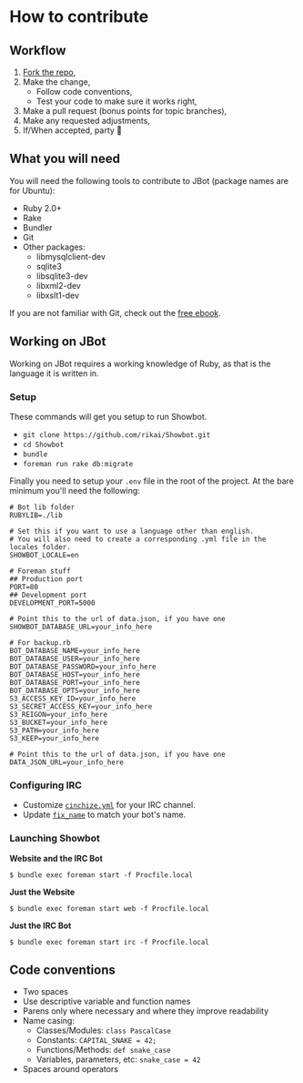 # How to contribute

## Workflow

1. [Fork the repo](https://github.com/rikai/Showbot/fork),
2. Make the change,
    * Follow code conventions,
    * Test your code to make sure it works right,
3. Make a pull request (bonus points for topic branches),
4. Make any requested adjustments,
5. If/When accepted, party :tada:

## What you will need

You will need the following tools to contribute to JBot (package names are for Ubuntu):

* Ruby 2.0+
* Rake
* Bundler
* Git
* Other packages:
    * libmysqlclient-dev
    * sqlite3
    * libsqlite3-dev
    * libxml2-dev
    * libxslt1-dev

If you are not familiar with Git, check out the [free ebook](http://git-scm.com/book/).

## Working on JBot

Working on JBot requires a working knowledge of Ruby, as that is the language
it is written in.

### Setup

These commands will get you setup to run Showbot.

 * `git clone https://github.com/rikai/Showbot.git`
 * `cd Showbot`
 * `bundle`
 * `foreman run rake db:migrate`

Finally you need to setup your `.env` file in the root of the project. At the
bare minimum you'll need the following:

```
# Bot lib folder
RUBYLIB=./lib

# Set this if you want to use a language other than english.
# You will also need to create a corresponding .yml file in the locales folder.
SHOWBOT_LOCALE=en

# Foreman stuff
## Production port
PORT=80
## Development port
DEVELOPMENT_PORT=5000

# Point this to the url of data.json, if you have one
SHOWBOT_DATABASE_URL=your_info_here

# For backup.rb
BOT_DATABASE_NAME=your_info_here
BOT_DATABASE_USER=your_info_here
BOT_DATABASE_PASSWORD=your_info_here
BOT_DATABASE_HOST=your_info_here
BOT_DATABASE_PORT=your_info_here
BOT_DATABASE_OPTS=your_info_here
S3_ACCESS_KEY_ID=your_info_here
S3_SECRET_ACCESS_KEY=your_info_here
S3_REIGON=your_info_here
S3_BUCKET=your_info_here
S3_PATH=your_info_here
S3_KEEP=your_info_here

# Point this to the url of data.json, if you have one
DATA_JSON_URL=your_info_here
```

### Configuring IRC

 * Customize [`cinchize.yml`](https://github.com/rikai/Showbot/blob/master/cinchize.yml) for your IRC channel.
 * Update [`fix_name`](https://github.com/rikai/Showbot/blob/master/lib/cinch/plugins/showbot_admin.rb#L54) to match your bot's name.

### Launching Showbot

**Website and the IRC Bot**

```
$ bundle exec foreman start -f Procfile.local
```

**Just the Website**

```
$ bundle exec foreman start web -f Procfile.local
```

**Just the IRC Bot**

```
$ bundle exec foreman start irc -f Procfile.local
```

## Code conventions

* Two spaces
* Use descriptive variable and function names
* Parens only where necessary and where they improve readability
* Name casing:
    * Classes/Modules: `class PascalCase`
    * Constants: `CAPITAL_SNAKE = 42;`
    * Functions/Methods: `def snake_case`
    * Variables, parameters, etc: `snake_case = 42`
* Spaces around operators

